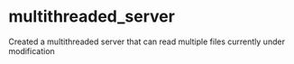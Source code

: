 # multithreaded_server
Created a multithreaded server that can read multiple files currently under modification
